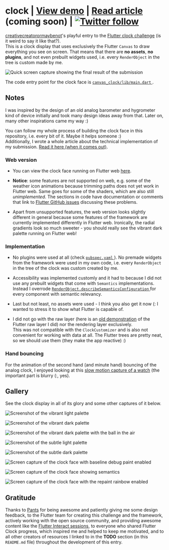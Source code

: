 # clock | [View demo](https://creativecreatorormaybenot.github.io/clock) | [Read article](https://medium.com/@creativecreatorormaybenot) (coming soon) | [![Twitter follow](https://img.shields.io/twitter/follow/creativemaybeno?label=Follow%20me&style=social)](https://twitter.com/creativemaybeno)

[creativecreatorormaybenot](https://github.com/creativecreatorormaybenot)'s playful entry to the [Flutter clock challenge](https://flutter.dev/clock) (is it weird to say it like that?).</a>  
This is a clock display that uses exclusively the Flutter `Canvas` to draw everything you see on screen. That means that there are **no assets**, **no plugins**, and not even prebuilt widgets used, i.e.</a> every `RenderObject` in the tree is custom made by me.

![Quick screen capture showing the final result of the submission](https://github.com/creativecreatorormaybenot/clock/raw/master/screen_captures/showcase.gif)

The code entry point for the clock face is [ `canvas_clock/lib/main.dart` ](https://github.com/creativecreatorormaybenot/clock/blob/master/canvas_clock/lib/main.dart).

## Notes

I was inspired by the design of an old analog barometer and hygrometer kind of device initially and took many design ideas away from that. Later on, many other inspirations came my way :)

You can follow my whole process of building the clock face in this repository, i.e.</a> every bit of it. Maybe it helps someone :)  
Additionally, I wrote a whole article about the technical implementation of my submission.</a> [Read it here (when it comes out)]().

### Web version

 * You can view the clock face running on Flutter web [here](https://creativecreatorormaybenot.github.io/clock).

 * **Notice**: some features are not supported on web, e.g.</a> some of the weather icon animations because trimming paths does not yet work in Flutter web. Same goes for some of the shaders, which are also still *unimplemented*. The sections in code have documentation or comments that link to [Flutter GitHub issues](https://github.com/flutter/flutter/issues) discussing these problems.</a>  

 * Apart from unsupported features, the web version looks slightly different in general because some features of the framework are currently implemented differently in Flutter web. Ironically, the radial gradients look so much sweeter - you should really see the vibrant dark palette running on Flutter web!

### Implementation

 * No plugins were used at all (check [ `pubspec.yaml` ](https://github.com/creativecreatorormaybenot/clock/blob/master/canvas_clock/pubspec.yaml)). No premade widgets from the framework were used in my own code, i.e.</a> every `RenderObject` in the tree of the clock was custom created by me.</a>

 * Accessibility was implemented customly and it had to because I did not use any prebuilt widgets that come with `Semantics` implementations. Instead I overrode [ `RenderObject.describeSemanticsConfiguration` ](https://api.flutter.dev/flutter/rendering/RenderObject/describeSemanticsConfiguration.html) for every component with semantic relevancy.</a>

 * Last but not least, no assets were used - I think you also get it now (: I wanted to stress it to show what Flutter is capable of.

 * I did not go with the raw layer (here is an [old demonstration](https://github.com/creativecreatorormaybenot/pong) of the Flutter raw layer I did) nor the rendering layer exclusively.<br>This was not compatible with the `ClockCustomizer` and is also not convenient for working with data at all. The Flutter trees are pretty neat, so we should use them (they make the app reactive) :)

### Hand bouncing

For the animation of the second hand (and minute hand) bouncing of the analog clock, I enjoyed looking at this [slow motion capture of a watch](https://youtu.be/tyl7-gHRBX8?t=29) (the important part is blurry (:, yes).

## Gallery

See the clock display in all of its glory and some other captures of it below.

![Screenshot of the vibrant light palette](https://github.com/creativecreatorormaybenot/clock/raw/master/screen_captures/vibrant_light.png)

![Screenshot of the vibrant dark palette](https://github.com/creativecreatorormaybenot/clock/raw/master/screen_captures/vibrant_dark_1.png)

![Screenshot of the vibrant dark palette with the ball in the air](https://github.com/creativecreatorormaybenot/clock/raw/master/screen_captures/vibrant_dark_2.png)

![Screenshot of the subtle light palette](https://github.com/creativecreatorormaybenot/clock/raw/master/screen_captures/subtle_light.png)

![Screenshot of the subtle dark palette](https://github.com/creativecreatorormaybenot/clock/raw/master/screen_captures/subtle_dark.png)

![Screen capture of the clock face with baseline debug paint enabled](https://github.com/creativecreatorormaybenot/clock/raw/master/screen_captures/baselines.gif)

![Screen capture of the clock face showing semantics](https://github.com/creativecreatorormaybenot/clock/raw/master/screen_captures/semantics.gif)

![Screen capture of the clock face with the repaint rainbow enabled](https://github.com/creativecreatorormaybenot/clock/raw/master/screen_captures/repaint.gif)

## Gratitude

Thanks to [Pants](https://github.com/Pants44) for being awesome and patiently giving me some design feedback, to the Flutter team for creating this challenge and the framework, actively working with the open source community, and providing awesome content like the [Flutter Interact sessions](https://www.youtube.com/playlist?list=PLjxrf2q8roU0o0wKRJTjyN0pSUA6TI8lg), to everyone who shared Flutter Clock progress, which inspired me and helped to keep me motivated, and to all other creators of resources I linked to in the **TODO** section (in this `README.md` file) throughout the development of this entry.

